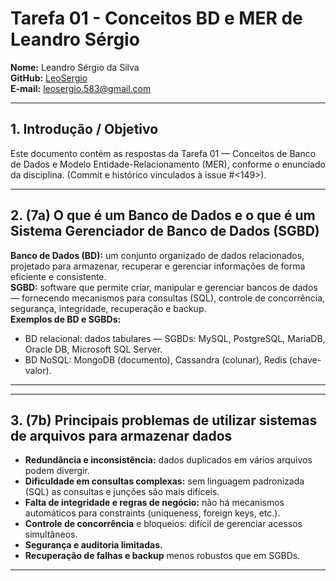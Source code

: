 # Tarefa 01 - Conceitos BD e MER de Leandro Sérgio

**Nome:** Leandro Sérgio da Silva  
**GitHub:** [LeoSergio](https://github.com/LeoSergio)  
**E-mail:** leosergio.583@gmail.com


---

## 1. Introdução / Objetivo
Este documento contém as respostas da Tarefa 01 — Conceitos de Banco de Dados e Modelo Entidade-Relacionamento (MER), conforme o enunciado da disciplina. (Commit e histórico vinculados à issue #<149>).

---

## 2. (7a) O que é um Banco de Dados e o que é um Sistema Gerenciador de Banco de Dados (SGBD)
**Banco de Dados (BD):** um conjunto organizado de dados relacionados, projetado para armazenar, recuperar e gerenciar informações de forma eficiente e consistente.  
**SGBD:** software que permite criar, manipular e gerenciar bancos de dados — fornecendo mecanismos para consultas (SQL), controle de concorrência, segurança, integridade, recuperação e backup.  
**Exemplos de BD e SGBDs:**  
- BD relacional: dados tabulares — SGBDs: MySQL, PostgreSQL, MariaDB, Oracle DB, Microsoft SQL Server.  
- BD NoSQL: MongoDB (documento), Cassandra (colunar), Redis (chave-valor).

---

---

## 3. (7b) Principais problemas de utilizar sistemas de arquivos para armazenar dados
- **Redundância e inconsistência:** dados duplicados em vários arquivos podem divergir.  
- **Dificuldade em consultas complexas:** sem linguagem padronizada (SQL) as consultas e junções são mais difíceis.  
- **Falta de integridade e regras de negócio:** não há mecanismos automáticos para constraints (uniqueness, foreign keys, etc.).  
- **Controle de concorrência** e bloqueios: difícil de gerenciar acessos simultâneos.  
- **Segurança e auditoria limitadas.**  
- **Recuperação de falhas e backup** menos robustos que em SGBDs.

---
